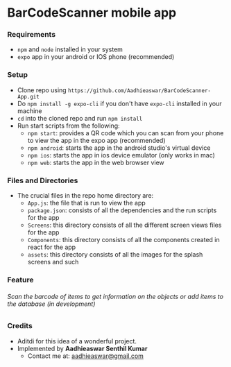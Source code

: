 # BarCodeScanner mobile app

### Requirements
- `npm` and `node` installed in your system
- `expo` app in your android or IOS phone (recommended)

### Setup
- Clone repo using `https://github.com/Aadhieaswar/BarCodeScanner-App.git`
- Do `npm install -g expo-cli` if you don't have `expo-cli` installed in your machine
- `cd` into the cloned repo and run `npm install`
- Run start scripts from the following:
  - `npm start`: provides a QR code which you can scan from your phone to view the app in the expo app (recommended)
  - `npm android`: starts the app in the android studio's virtual device
  - `npm ios`: starts the app in ios device emulator (only works in mac)
  - `npm web`: starts the app in the web browser view

### Files and Directories
- The crucial files in the repo home directory are:
  - `App.js`: the file that is run to view the app
  - `package.json`: consists of all the dependencies and the run scripts for the app
  - `Screens`: this directory consists of all the different screen views files for the app
  - `Components`: this directory consists of all the components created in react for the app
  - `assets`: this directory consists of all the images for the splash screens and such

### Feature
###### Scan the barcode of items to get information on the objects or add items to the database (in development)

### Credits
- Aditdi for this idea of a wonderful project.
- Implemented by __Aadhieaswar Senthil Kumar__
    - Contact me at: <aadhieaswar@gmail.com>
